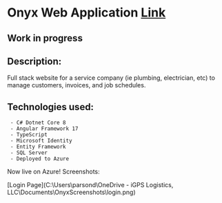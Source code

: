 # Onyx Web Application [Link](https://onyx-solutions.azurewebsites.net)

## Work in progress

## Description:

Full stack website for a service company (ie plumbing, electrician, etc) to manage customers, invoices, and job schedules. 

## Technologies used:

     - C# Dotnet Core 8
     - Angular Framework 17
     - TypeScript
     - Microsoft Identity
     - Entity Framework
     - SQL Server
     - Deployed to Azure

Now live on Azure!
Screenshots: 

[Login Page](C:\Users\parsond\OneDrive - iGPS Logistics, LLC\Documents\OnyxScreenshots\login.png)
